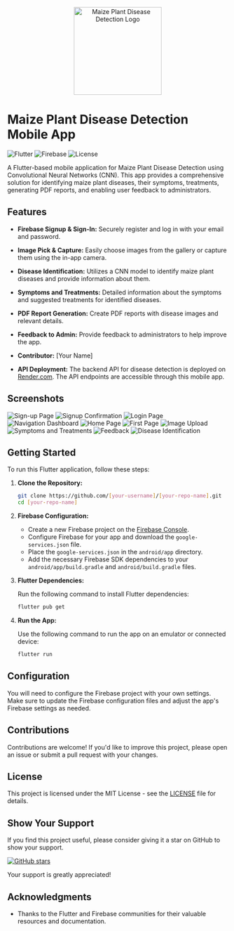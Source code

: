 <p align="center">
  <img src="screenshots/logo.png" alt="Maize Plant Disease Detection Logo" width="200">
</p>

# Maize Plant Disease Detection Mobile App

![Flutter](https://img.shields.io/badge/Flutter-2.0-blue)
![Firebase](https://img.shields.io/badge/Firebase-9.0.0-orange)
![License](https://img.shields.io/badge/License-MIT-green)

A Flutter-based mobile application for Maize Plant Disease Detection using Convolutional Neural Networks (CNN). This app provides a comprehensive solution for identifying maize plant diseases, their symptoms, treatments, generating PDF reports, and enabling user feedback to administrators.

## Features

- **Firebase Signup & Sign-In:** Securely register and log in with your email and password.

- **Image Pick & Capture:** Easily choose images from the gallery or capture them using the in-app camera.

- **Disease Identification:** Utilizes a CNN model to identify maize plant diseases and provide information about them.

- **Symptoms and Treatments:** Detailed information about the symptoms and suggested treatments for identified diseases.

- **PDF Report Generation:** Create PDF reports with disease images and relevant details.

- **Feedback to Admin:** Provide feedback to administrators to help improve the app.

- **Contributor:** [Your Name]

- **API Deployment:** The backend API for disease detection is deployed on [Render.com](https://render.com). The API endpoints are accessible through this mobile app.

## Screenshots

![Sign-up Page](screenshots/signup_page.jpg)
![Signup Confirmation](screenshots/signup_confirmation.jpg)
![Login Page](screenshots/login_page.jpg)
![Navigation Dashboard](screenshots/naviigation_dashboard.jpg)
![Home Page](screenshots/home_page.jpg)
![First Page](screenshots/first_page.jpg)
![Image Upload](screenshots/image_upload.jpg)
![Symptoms and Treatments](screenshots/symptomsandtreatments.jpg)
![Feedback](screenshots/feedback.jpg)
![Disease Identification](screenshots/disease_identification.jpg)

## Getting Started

To run this Flutter application, follow these steps:

1. **Clone the Repository:**

    ```bash
    git clone https://github.com/[your-username]/[your-repo-name].git
    cd [your-repo-name]
    ```

2. **Firebase Configuration:**

    - Create a new Firebase project on the [Firebase Console](https://console.firebase.google.com/).
    - Configure Firebase for your app and download the `google-services.json` file.
    - Place the `google-services.json` in the `android/app` directory.
    - Add the necessary Firebase SDK dependencies to your `android/app/build.gradle` and `android/build.gradle` files.

3. **Flutter Dependencies:**

    Run the following command to install Flutter dependencies:

    ```bash
    flutter pub get
    ```

4. **Run the App:**

    Use the following command to run the app on an emulator or connected device:

    ```bash
    flutter run
    ```

## Configuration

You will need to configure the Firebase project with your own settings. Make sure to update the Firebase configuration files and adjust the app's Firebase settings as needed.

## Contributions

Contributions are welcome! If you'd like to improve this project, please open an issue or submit a pull request with your changes.

## License

This project is licensed under the MIT License - see the [LICENSE](LICENSE) file for details.

## Show Your Support

If you find this project useful, please consider giving it a star on GitHub to show your support.

[![GitHub stars](https://img.shields.io/github/stars/[your-username]/[your-repo-name].svg?style=social)](https://github.com/[your-username]/[your-repo-name])

Your support is greatly appreciated!

## Acknowledgments

- Thanks to the Flutter and Firebase communities for their valuable resources and documentation.
